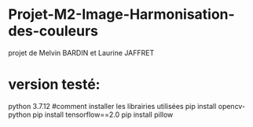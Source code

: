 # Projet-M2-Image-Harmonisation-des-couleurs
projet de Melvin BARDIN et Laurine JAFFRET


# version testé:
python 3.7.12
#comment installer les librairies utilisées
pip install opencv-python
pip install tensorflow==2.0
pip install pillow

